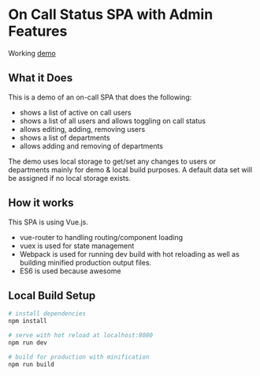 # On Call Status SPA with Admin Features

Working [demo](https://dkrautkramer.github.io/on-call-status/)

## What it Does

This is a demo of an on-call SPA that does the following: 
- shows a list of active on call users
- shows a list of all users and allows toggling on call status
- allows editing, adding, removing users
- shows a list of departments
- allows adding and removing of departments

The demo uses local storage to get/set any changes to users or departments mainly for demo & local build purposes. 
A default data set will be assigned if no local storage exists.

## How it works

This SPA is using Vue.js.  
- vue-router to handling routing/component loading 
- vuex is used for state management 
- Webpack is used for running dev build with hot reloading as well as building minified production output files.
- ES6 is used because awesome

## Local Build Setup

``` bash
# install dependencies
npm install

# serve with hot reload at localhost:8080
npm run dev

# build for production with minification
npm run build
```

